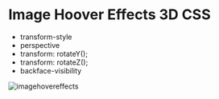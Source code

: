 # Image Hoover Effects 3D CSS

- transform-style
- perspective
- transform: rotateY();
- transform: rotateZ();
- backface-visibility



![imagehovereffects](img/3d.gif)